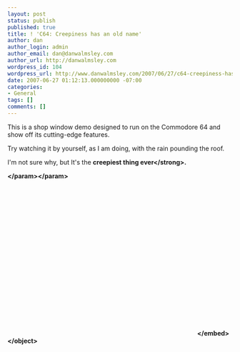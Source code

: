 ```yaml
---
layout: post
status: publish
published: true
title: ! 'C64: Creepiness has an old name'
author: dan
author_login: admin
author_email: dan@danwalmsley.com
author_url: http://danwalmsley.com
wordpress_id: 104
wordpress_url: http://www.danwalmsley.com/2007/06/27/c64-creepiness-has-an-old-name/
date: 2007-06-27 01:12:13.000000000 -07:00
categories:
- General
tags: []
comments: []
---
```

This is a shop window demo designed to run on the Commodore 64 and show off its cutting-edge features.

Try watching it by yourself, as I am doing, with the rain pounding the roof.

I'm not sure why, but It's the <strong>creepiest thing ever<&#47;strong>.

<object width="425" height="350"><param name="movie" value="http:&#47;&#47;www.youtube.com&#47;v&#47;BbqJkw3qtKI"><&#47;param><param name="wmode" value="transparent"><&#47;param><embed src="http:&#47;&#47;www.youtube.com&#47;v&#47;BbqJkw3qtKI" type="application&#47;x-shockwave-flash" wmode="transparent" width="425" height="350"><&#47;embed><&#47;object>
